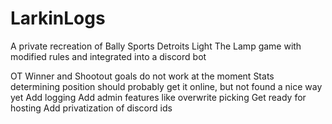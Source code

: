 # LarkinLogs
A private recreation of Bally Sports Detroits Light The Lamp game with modified rules and integrated into a discord bot


OT Winner and Shootout goals do not work at the moment
Stats determining position should probably get it online, but not found a nice way yet
Add logging
Add admin features like overwrite picking
Get ready for hosting
Add privatization of discord ids